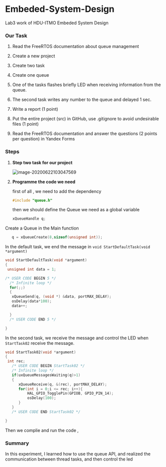 # Embeded-System-Design

Lab3 work of HDU-ITMO Embeded System Design

### Our Task

1. Read the FreeRTOS documentation about queue management

2. Create a new project

3. Create two task
4. Create one queue
5. One of the tasks flashes briefly LED when receiving information from the queue.
6. The second task writes any number to the queue and delayed 1 sec.
7. Write a report (1 point)
8. Put the entire project (src) in GitHub, use .gitignore to avoid undesirable files (1 point)
9. Read the FreeRTOS documentation and answer the questions (2 points per question) in Yandex Forms

### Steps

1. **Step two task for our project**

   ![image-20200622103047569](https://tva1.sinaimg.cn/large/007S8ZIlgy1gg0v0h0yj2j30hg04b779.jpg)

2. **Programme the code we need**

   first of all , we need to add the dependency 

   ```c
   #include "queue.h"
   ```
   
   then we should define the Queue we need as a global variable
   
   ```c
   xQueueHandle q;
   ```
   
Create a Queue in the Main function
   
```c
   q = xQueueCreate(8,sizeof(unsigned int));
   ```
   
   In the default task, we end the message in `void StartDefaultTask(void *argument)`
   
   ```c
   void StartDefaultTask(void *argument)
   {
   	unsigned int data = 1;
   
  /* USER CODE BEGIN 5 */
     /* Infinite loop */
     for(;;)
     {
   	  xQueueSend(q, (void *) &data, portMAX_DELAY);
   	  osDelay(data*100);
   	  data++;
   
     }
     /* USER CODE END 5 */
   
   }
   ```
   
   In the second task, we receive the message and control the LED when `StartTask02` receive the message.
   
   ```c
   void StartTask02(void *argument)
   {
   	int rec;
   	  /* USER CODE BEGIN StartTask02 */
   	  /* Infinite loop */
   	  if(uxQueueMessagesWaiting(q)>1)
   	  {
   		 xQueueReceive(q, &(rec), portMAX_DELAY);
   		 for(int i = 0;i <= rec; i++){
   			 HAL_GPIO_TogglePin(GPIOB, GPIO_PIN_14);
   			 osDelay(100);
   		 }
   	  }
   	  /* USER CODE END StartTask02 */
   
   }
   ```
   
   Then we complie and run the code , 

### Summary

In this experiment, I learned how to use the queue API, and realized the communication between thread tasks, and then control the led




